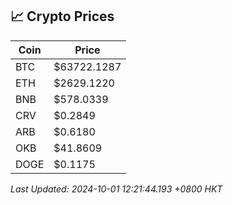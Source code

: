## 📈 Crypto Prices

| Coin | Price |
| ---- | ----- |
| BTC | $63722.1287 |
| ETH | $2629.1220 |
| BNB | $578.0339 |
| CRV | $0.2849 |
| ARB | $0.6180 |
| OKB | $41.8609 |
| DOGE | $0.1175 |

_Last Updated: 2024-10-01 12:21:44.193 +0800 HKT_